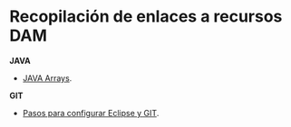 # Recopilación de enlaces a recursos DAM

**JAVA**

 - [JAVA Arrays](https://alvinalexander.com/java/java-string-array-reference-java-5-for-loop-syntax).


**GIT**

 - [Pasos para configurar Eclipse y GIT](https://stackoverflow.com/questions/17552457/how-do-i-upload-eclipse-projects-to-github).

